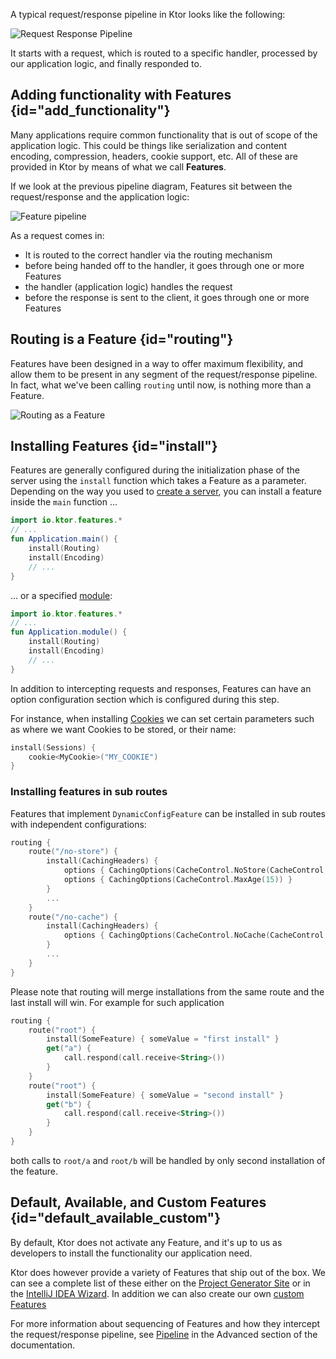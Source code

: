 [//]: # (title: Features)


A typical request/response pipeline in Ktor looks like the following:



![Request Response Pipeline](request-response-pipeline.svg)



It starts with a request, which is routed to a specific handler, processed by our application logic, and finally responded to. 

## Adding functionality with Features {id="add_functionality"}

Many applications require common functionality that is out of scope of the application logic. This could be things like 
serialization and content encoding, compression, headers, cookie support, etc. All of these are provided in Ktor by means of 
what we call **Features**. 

If we look at the previous pipeline diagram, Features sit between the request/response and the application logic:



![Feature pipeline](feature-pipeline.svg)



As a request comes in:

* It is routed to the correct handler via the routing mechanism 
* before being handed off to the handler, it goes through one or more Features
* the handler (application logic) handles the request
* before the response is sent to the client, it goes through one or more Features

## Routing is a Feature {id="routing"}

Features have been designed in a way to offer maximum flexibility, and allow them to be present in any segment of the request/response pipeline.
In fact, what we've been calling `routing` until now, is nothing more than a Feature. 



![Routing as a Feature](feature-pipeline-routing.svg)



## Installing Features {id="install"}

Features are generally configured during the initialization phase of the server using the `install`
function which takes a Feature as a parameter. Depending on the way you used to [create a server](create_server.xml), you can install a feature inside the `main` function ...

```kotlin
import io.ktor.features.*
// ...
fun Application.main() {
    install(Routing)
    install(Encoding)
    // ...
}
```

... or a specified [module](Modules.md):

```kotlin
import io.ktor.features.*
// ...
fun Application.module() {
    install(Routing)
    install(Encoding)
    // ...
}
```

In addition to intercepting requests and responses, Features can have an option configuration section which is configured during this step.

For instance, when installing [Cookies](cookie_header.md) we can set certain parameters such as where we want Cookies to be stored, or their name:

```kotlin
install(Sessions) {
    cookie<MyCookie>("MY_COOKIE")
} 
```

### Installing features in sub routes 

Features that implement `DynamicConfigFeature` can be installed in sub routes with independent configurations:

```kotlin
routing {
    route("/no-store") {
        install(CachingHeaders) {
            options { CachingOptions(CacheControl.NoStore(CacheControl.Visibility.Private)) }
            options { CachingOptions(CacheControl.MaxAge(15)) }
        }
        ...
    }
    route("/no-cache") {
        install(CachingHeaders) {
            options { CachingOptions(CacheControl.NoCache(CacheControl.Visibility.Private)) }
        }
        ...
    }
}
```

Please note that routing will merge installations from the same route and the last install will win. For example for such application
```kotlin
routing {
    route("root") {
        install(SomeFeature) { someValue = "first install" }
        get("a") {
            call.respond(call.receive<String>())
        }
    }
    route("root") {
        install(SomeFeature) { someValue = "second install" }
        get("b") {
            call.respond(call.receive<String>())
        }
    }
}
```

both calls to `root/a` and `root/b` will be handled by only second installation of the feature.

## Default, Available, and Custom Features {id="default_available_custom"}

By default, Ktor does not activate any Feature, and it's up to us as developers to install the functionality our application need.

Ktor does however provide a variety of Features that ship out of the box. We can see a complete list of these 
either on the [Project Generator Site](https://start.ktor.io) or in the [IntelliJ IDEA Wizard](intellij-idea.xml). In addition
we can also create our own [custom Features](Creating_custom_features.md)

For more information about sequencing of Features and how they intercept the request/response pipeline, see [Pipeline](Pipelines.md) in the Advanced section of the
documentation. 







 



